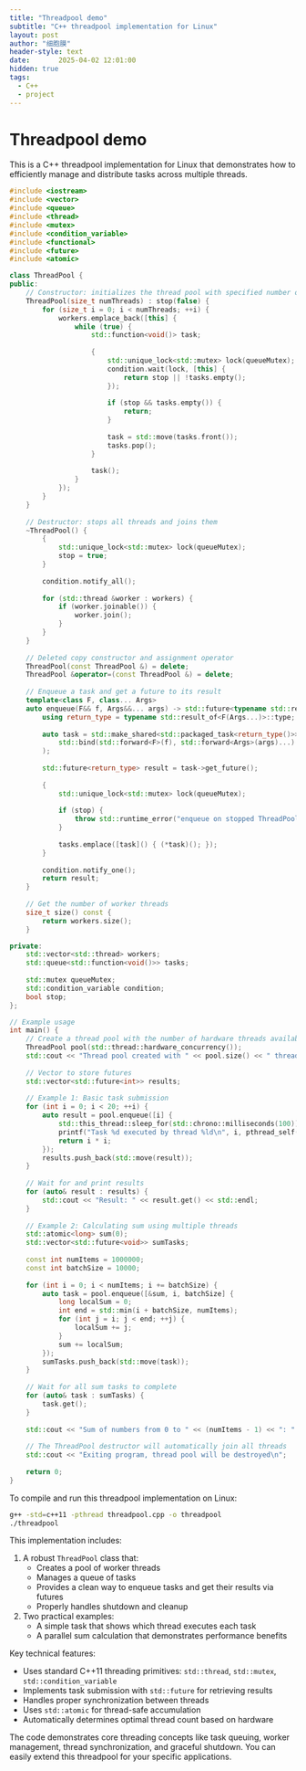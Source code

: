 ```yaml
---
title: "Threadpool demo"
subtitle: "C++ threadpool implementation for Linux"
layout: post
author: "细胞膜"
header-style: text
date:       2025-04-02 12:01:00
hidden: true
tags:
  - C++
  - project
---
```


# Threadpool demo

This is a C++ threadpool implementation for Linux that demonstrates how to efficiently manage and distribute tasks across multiple threads.

```cpp
#include <iostream>
#include <vector>
#include <queue>
#include <thread>
#include <mutex>
#include <condition_variable>
#include <functional>
#include <future>
#include <atomic>

class ThreadPool {
public:
    // Constructor: initializes the thread pool with specified number of worker threads
    ThreadPool(size_t numThreads) : stop(false) {
        for (size_t i = 0; i < numThreads; ++i) {
            workers.emplace_back([this] {
                while (true) {
                    std::function<void()> task;
                    
                    {
                        std::unique_lock<std::mutex> lock(queueMutex);
                        condition.wait(lock, [this] { 
                            return stop || !tasks.empty(); 
                        });
                        
                        if (stop && tasks.empty()) {
                            return;
                        }
                        
                        task = std::move(tasks.front());
                        tasks.pop();
                    }
                    
                    task();
                }
            });
        }
    }
    
    // Destructor: stops all threads and joins them
    ~ThreadPool() {
        {
            std::unique_lock<std::mutex> lock(queueMutex);
            stop = true;
        }
        
        condition.notify_all();
        
        for (std::thread &worker : workers) {
            if (worker.joinable()) {
                worker.join();
            }
        }
    }
    
    // Deleted copy constructor and assignment operator
    ThreadPool(const ThreadPool &) = delete;
    ThreadPool &operator=(const ThreadPool &) = delete;
    
    // Enqueue a task and get a future to its result
    template<class F, class... Args>
    auto enqueue(F&& f, Args&&... args) -> std::future<typename std::result_of<F(Args...)>::type> {
        using return_type = typename std::result_of<F(Args...)>::type;
        
        auto task = std::make_shared<std::packaged_task<return_type()>>(
            std::bind(std::forward<F>(f), std::forward<Args>(args)...)
        );
        
        std::future<return_type> result = task->get_future();
        
        {
            std::unique_lock<std::mutex> lock(queueMutex);
            
            if (stop) {
                throw std::runtime_error("enqueue on stopped ThreadPool");
            }
            
            tasks.emplace([task]() { (*task)(); });
        }
        
        condition.notify_one();
        return result;
    }
    
    // Get the number of worker threads
    size_t size() const {
        return workers.size();
    }

private:
    std::vector<std::thread> workers;
    std::queue<std::function<void()>> tasks;
    
    std::mutex queueMutex;
    std::condition_variable condition;
    bool stop;
};

// Example usage
int main() {
    // Create a thread pool with the number of hardware threads available
    ThreadPool pool(std::thread::hardware_concurrency());
    std::cout << "Thread pool created with " << pool.size() << " threads\n";
    
    // Vector to store futures
    std::vector<std::future<int>> results;
    
    // Example 1: Basic task submission
    for (int i = 0; i < 20; ++i) {
        auto result = pool.enqueue([i] {
            std::this_thread::sleep_for(std::chrono::milliseconds(100));
            printf("Task %d executed by thread %ld\n", i, pthread_self());
            return i * i;
        });
        results.push_back(std::move(result));
    }
    
    // Wait for and print results
    for (auto& result : results) {
        std::cout << "Result: " << result.get() << std::endl;
    }
    
    // Example 2: Calculating sum using multiple threads
    std::atomic<long> sum(0);
    std::vector<std::future<void>> sumTasks;
    
    const int numItems = 1000000;
    const int batchSize = 10000;
    
    for (int i = 0; i < numItems; i += batchSize) {
        auto task = pool.enqueue([&sum, i, batchSize] {
            long localSum = 0;
            int end = std::min(i + batchSize, numItems);
            for (int j = i; j < end; ++j) {
                localSum += j;
            }
            sum += localSum;
        });
        sumTasks.push_back(std::move(task));
    }
    
    // Wait for all sum tasks to complete
    for (auto& task : sumTasks) {
        task.get();
    }
    
    std::cout << "Sum of numbers from 0 to " << (numItems - 1) << ": " << sum << std::endl;
    
    // The ThreadPool destructor will automatically join all threads
    std::cout << "Exiting program, thread pool will be destroyed\n";
    
    return 0;
}
```

To compile and run this threadpool implementation on Linux:

```bash
g++ -std=c++11 -pthread threadpool.cpp -o threadpool
./threadpool
```

This implementation includes:

1. A robust `ThreadPool` class that:
   - Creates a pool of worker threads
   - Manages a queue of tasks
   - Provides a clean way to enqueue tasks and get their results via futures
   - Properly handles shutdown and cleanup
2. Two practical examples:
   - A simple task that shows which thread executes each task
   - A parallel sum calculation that demonstrates performance benefits

Key technical features:

- Uses standard C++11 threading primitives: `std::thread`, `std::mutex`, `std::condition_variable`
- Implements task submission with `std::future` for retrieving results
- Handles proper synchronization between threads
- Uses `std::atomic` for thread-safe accumulation
- Automatically determines optimal thread count based on hardware

The code demonstrates core threading concepts like task queuing, worker management, thread synchronization, and graceful shutdown. You can easily extend this threadpool for your specific applications.